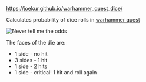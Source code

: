 https://joekur.github.io/warhammer_quest_dice/

Calculates probability of dice rolls in [warhammer quest](https://www.fantasyflightgames.com/en/products/warhammer-quest-the-adventure-card-game/)

![Never tell me the odds](https://static1.squarespace.com/static/54a1dbfee4b037c197181f10/t/56561336e4b0f06765de4e79/1448481592832/?format=500w)

The faces of the die are:
* 1 side - no hit
* 3 sides - 1 hit
* 1 side - 2 hits
* 1 side - critical! 1 hit and roll again

